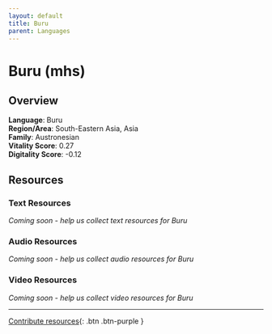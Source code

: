 ```yaml
---
layout: default
title: Buru
parent: Languages
---
```


# Buru (mhs)

## Overview

**Language**: Buru  
**Region/Area**: South-Eastern Asia, Asia  
**Family**: Austronesian  
**Vitality Score**: 0.27  
**Digitality Score**: -0.12  

## Resources

### Text Resources
*Coming soon - help us collect text resources for Buru*

### Audio Resources
*Coming soon - help us collect audio resources for Buru*

### Video Resources
*Coming soon - help us collect video resources for Buru*

---

[Contribute resources](https://fairtrain.github.io/){: .btn .btn-purple }
